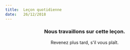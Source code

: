 ```yaml
---
title:  Leçon quotidienne
date:   26/12/2018
---
```


### <center>Nous travaillons sur cette leçon.</center>
<center>Revenez plus tard, s'il vous plaît.</center>